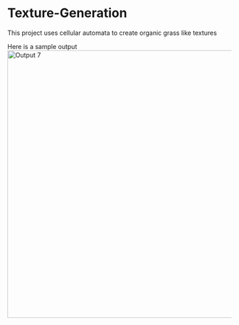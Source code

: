# Texture-Generation
This project uses cellular automata to create organic grass like textures

Here is a sample output
<img width="602" alt="Output 7" src="https://github.com/user-attachments/assets/d8c90170-fd0b-4928-bf1d-fd7b4ef7d6b8" />

